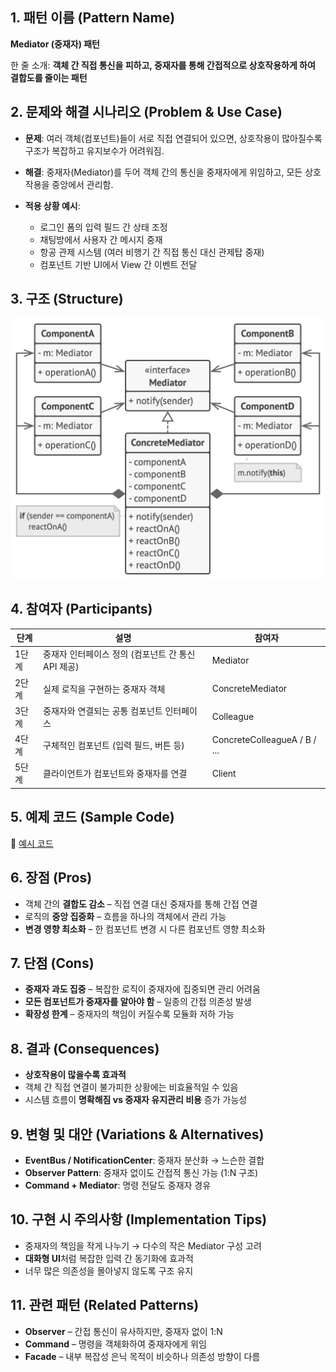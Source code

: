 <!-- pattern_name: Mediator -->

## **1. 패턴 이름 (Pattern Name)**

**Mediator (중재자) 패턴**

한 줄 소개: **객체 간 직접 통신을 피하고, 중재자를 통해 간접적으로 상호작용하게 하여 결합도를 줄이는 패턴**

## **2. 문제와 해결 시나리오 (Problem & Use Case)**

- **문제**: 여러 객체(컴포넌트)들이 서로 직접 연결되어 있으면, 상호작용이 많아질수록 구조가 복잡하고 유지보수가 어려워짐.
  
- **해결**: 중재자(Mediator)를 두어 객체 간의 통신을 중재자에게 위임하고, 모든 상호작용을 중앙에서 관리함.
  
- **적용 상황 예시**:
  - 로그인 폼의 입력 필드 간 상태 조정
  - 채팅방에서 사용자 간 메시지 중재
  - 항공 관제 시스템 (여러 비행기 간 직접 통신 대신 관제탑 중재)
  - 컴포넌트 기반 UI에서 View 간 이벤트 전달


## **3. 구조 (Structure)**

![중재자 구조](https://github.com/hyunwook13/Pattern/blob/main/assets/mediator.jpeg)


## **4. 참여자 (Participants)**

| 단계 | 설명 | 참여자 |
|------|------|--------|
| 1단계 | 중재자 인터페이스 정의 (컴포넌트 간 통신 API 제공) | Mediator |
| 2단계 | 실제 로직을 구현하는 중재자 객체 | ConcreteMediator |
| 3단계 | 중재자와 연결되는 공통 컴포넌트 인터페이스 | Colleague |
| 4단계 | 구체적인 컴포넌트 (입력 필드, 버튼 등) | ConcreteColleagueA / B / ... |
| 5단계 | 클라이언트가 컴포넌트와 중재자를 연결 | Client |


## **5. 예제 코드 (Sample Code)**

🔗 [예시 코드](https://github.com/hyunwook13/Pattern/tree/main/Example/Mediator)


## **6. 장점 (Pros)**

- 객체 간의 **결합도 감소** – 직접 연결 대신 중재자를 통해 간접 연결
- 로직의 **중앙 집중화** – 흐름을 하나의 객체에서 관리 가능
- **변경 영향 최소화** – 한 컴포넌트 변경 시 다른 컴포넌트 영향 최소화


## **7. 단점 (Cons)**

- **중재자 과도 집중** – 복잡한 로직이 중재자에 집중되면 관리 어려움
- **모든 컴포넌트가 중재자를 알아야 함** – 일종의 간접 의존성 발생
- **확장성 한계** – 중재자의 책임이 커질수록 모듈화 저하 가능

## **8. 결과 (Consequences)**

- **상호작용이 많을수록 효과적**
- 객체 간 직접 연결이 불가피한 상황에는 비효율적일 수 있음
- 시스템 흐름이 **명확해짐 vs 중재자 유지관리 비용** 증가 가능성


## **9. 변형 및 대안 (Variations & Alternatives)**

- **EventBus / NotificationCenter**: 중재자 분산화 → 느슨한 결합
- **Observer Pattern**: 중재자 없이도 간접적 통신 가능 (1:N 구조)
- **Command + Mediator**: 명령 전달도 중재자 경유


## **10. 구현 시 주의사항 (Implementation Tips)**

- 중재자의 책임을 작게 나누기 → 다수의 작은 Mediator 구성 고려
- **대화형 UI**처럼 복잡한 입력 간 동기화에 효과적
- 너무 많은 의존성을 몰아넣지 않도록 구조 유지


## **11. 관련 패턴 (Related Patterns)**

- **Observer** – 간접 통신이 유사하지만, 중재자 없이 1:N
- **Command** – 명령을 객체화하여 중재자에게 위임
- **Facade** – 내부 복잡성 은닉 목적이 비슷하나 의존성 방향이 다름
